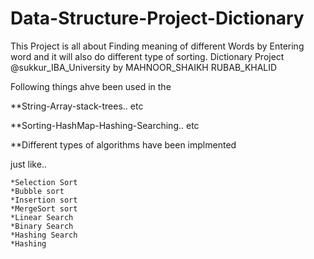 # Data-Structure-Project-Dictionary
This Project is all about Finding meaning of different Words by Entering word and it will also do different type of  sorting.
Dictionary Project @sukkur_IBA_University by MAHNOOR_SHAIKH RUBAB_KHALID

Following things ahve been used in the 

**String-Array-stack-trees.. etc

**Sorting-HashMap-Hashing-Searching.. etc

**Different types of algorithms have been implmented

just like..
	
	*Selection Sort 
	*Bubble sort 
	*Insertion sort 
	*MergeSort sort 
	*Linear Search
	*Binary Search
	*Hashing Search
	*Hashing
